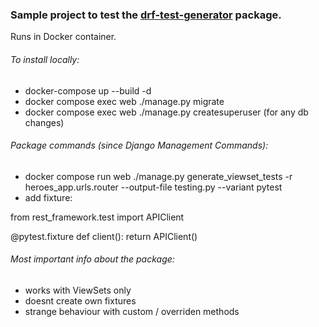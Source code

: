 ### Sample project to test the [drf-test-generator](https://pypi.org/project/drf-test-generator/) package.

Runs in Docker container.
###### To install locally:
- docker-compose up --build -d
- docker compose exec web ./manage.py migrate
- docker compose exec web ./manage.py createsuperuser (for any db changes)


###### Package commands (since Django Management Commands):
- docker compose run web ./manage.py generate_viewset_tests -r heroes_app.urls.router --output-file testing.py --variant pytest
- add fixture:

from rest_framework.test import APIClient

@pytest.fixture
def client():
    return APIClient()


###### Most important info about the package:
- works with ViewSets only
- doesnt create own fixtures
- strange behaviour with custom / overriden methods